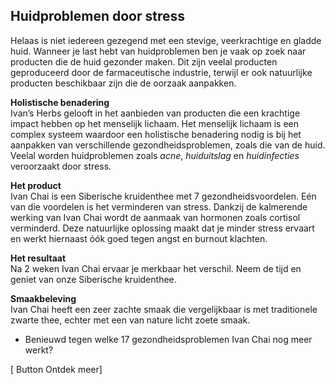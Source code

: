 ## Huidproblemen door stress 

Helaas is niet iedereen gezegend met een stevige, veerkrachtige en gladde huid. Wanneer je last hebt van huidproblemen ben je vaak op zoek naar producten die de huid gezonder maken. Dit zijn veelal producten geproduceerd door de farmaceutische industrie, terwijl er ook natuurlijke producten beschikbaar zijn die de oorzaak aanpakken. 

**Holistische benadering** <br>
Ivan’s Herbs gelooft in het aanbieden van producten die een krachtige impact hebben op het menselijk lichaam. Het menselijk lichaam is een complex systeem waardoor een holistische benadering nodig is bij het aanpakken van verschillende gezondheidsproblemen, zoals die van de huid. Veelal worden huidproblemen zoals _acne_, _huiduitslag_ en _huidinfecties_ veroorzaakt door stress.

**Het product** <br>
Ivan Chai is een Siberische kruidenthee met 7 gezondheidsvoordelen. Eén van die voordelen is het verminderen van stress. Dankzij de kalmerende werking van Ivan Chai wordt de aanmaak van hormonen zoals cortisol verminderd. Deze natuurlijke oplossing maakt dat je minder stress ervaart en werkt hiernaast óók goed tegen angst en burnout klachten. 

**Het resultaat** <br>
Na 2 weken Ivan Chai ervaar je merkbaar het verschil. Neem de tijd en geniet van onze Siberische kruidenthee.

**Smaakbeleving** <br>
Ivan Chai heeft een zeer zachte smaak die vergelijkbaar is met traditionele zwarte thee, echter met een van nature licht zoete smaak.

* Benieuwd tegen welke 17 gezondheidsproblemen Ivan Chai nog meer werkt? 

[ Button Ontdek meer] 





